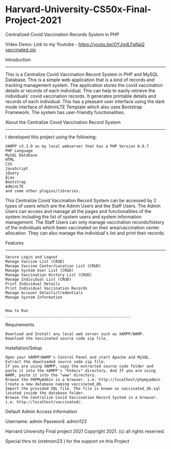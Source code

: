 # Harvard-University-CS50x-Final-Project-2021
Centralized Covid Vaccination Records System in PHP 

Video Demo: Link to my Youtube -  https://youtu.be/OYJgdLFaNaQ
[vaccinated.zip](https://github.com/Mo-IT-Git/Harvard-University-CS50x-Final-Project-2021/files/7654696/vaccinated.zip)


Introduction
______________________________


This is a Centralize Covid Vaccination Record System in PHP and MySQL Database. This is a simple web application that is a kind of records and tracking management system. The application stores the covid vaccination details or records of each individual. This can help to easily retrieve the individuals' covid vaccination records. It generates printable details and records of each individual. This has a pleasant user interface using the dark mode interface of AdminLTE Template which also uses Bootstrap Framework. The system has user-friendly functionalities.


About the Centralize Covid Vaccination Record System
________________________________________________________

I developed this project using the following:

    XAMPP v3.3.0 as my local webserver that has a PHP Version 8.0.7
    PHP Language
    MySQL Database
    HTML
    CSS
    JavaScript
    jQuery
    Ajax
    Bootstrap
    AdminLTE
    and some other plugins/libraries.

This Centralize Covid Vaccination Record System can be accessed by 2 types of users which are the Admin Users and the Staff Users. The Admin Users can access and manage all the pages and functionalities of the system including the list of system users and system information management. The Staff Users can only manage vaccination records/history of the individuals which been vaccinated on their area/vaccination center allocation. They can also manage the individual's list and print their records.

Features
___________________________________________________

    Secure Login and Logout
    Manage Vaccine List (CRUD)
    Manage Vaccine Center/Location List (CRUD)
    Manage System User List (CRUD)
    Manage Vaccination History List (CRUD)
    Manage Individual List (CRUD)
    Print Individual Details
    Print Individual Vaccination Records
    Manage Account Details/Credentials
    Manage System Information
    
    
    How to Run 
    _______________________________________________________

Requirements

    Download and Install any local web server such as XAMPP/WAMP.
    Download the Vaccinated source code zip file. 

Installation/Setup

    Open your XAMPP/WAMP's Control Panel and start Apache and MySQL.
    Extract the downloaded source code zip file.
    If you are using XAMPP, copy the extracted source code folder and paste it into the XAMPP's "htdocs" directory. And If you are using WAMP, paste it into the "www" directory.
    Browse the PHPMyAdmin in a browser. i.e. http://localhost/phpmyadmin
    Create a new database naming vaccinated_db.
    Import the provided SQL file. The file is known as vaccinated_db.sql located inside the database folder.
    Browse the Centralize Covid Vaccination Record System in a browser. i.e. http://localhost/vaccinated/.

Default Admin Access Information

Username: admin
Password: admin123
   
  


Harvard University Final project 2021
Copyright 2021. (c) all rights reserved.    









Special thnx to (oretnom23 ) for the support on this Project
